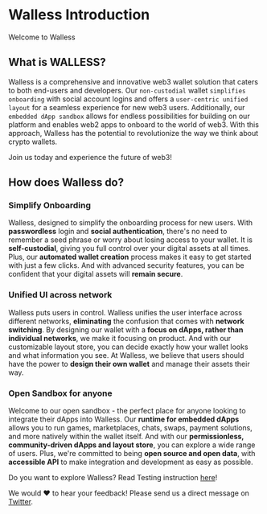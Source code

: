 # Walless Introduction

Welcome to Walless

## What is WALLESS?

Walless is a comprehensive and innovative web3 wallet solution that caters to both end-users and developers. Our `non-custodial` wallet `simplifies onboarding` with social account logins and offers a `user-centric unified layout` for a seamless experience for new web3 users. Additionally, our `embedded dApp sandbox` allows for endless possibilities for building on our platform and enables web2 apps to onboard to the world of web3. With this approach, Walless has the potential to revolutionize the way we think about crypto wallets.

Join us today and experience the future of web3!

## How does Walless do?

### Simplify Onboarding

Walless, designed to simplify the onboarding process for new users. With **passwordless** login and **social authentication**, there's no need to remember a seed phrase or worry about losing access to your wallet. It is **self-custodial**, giving you full control over your digital assets at all times. Plus, our **automated wallet creation** process makes it easy to get started with just a few clicks. And with advanced security features, you can be confident that your digital assets will **remain secure**.

### Unified UI across network

Walless puts users in control. Walless unifies the user interface across different networks, **eliminating** the confusion that comes with **network switching**. By designing our wallet with a **focus on dApps, rather than individual networks**, we make it focusing on product. And with our customizable layout store, you can decide exactly how your wallet looks and what information you see. At Walless, we believe that users should have the power to **design their own wallet** and manage their assets their way.

### Open Sandbox for anyone

Welcome to our open sandbox - the perfect place for anyone looking to integrate their dApps into Walless. Our **runtime for embedded dApps** allows you to run games, marketplaces, chats, swaps, payment solutions, and more natively within the wallet itself. And with our **permissionless, community-driven dApps and layout store**, you can explore a wide range of users. Plus, we're committed to being **open source and open data**, with **accessible API** to make integration and development as easy as possible.

Do you want to explore Walless? Read Testing instruction [here](https://www.notion.so/Testing-instructions-293ee70cd6fb4308a8fbd356d6aeacea?pvs=21)!

We would ❤️ to hear your feedback! Please send us a direct message on [Twitter](https://twitter.com/walless_wallet).
